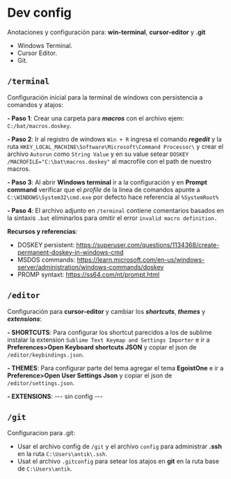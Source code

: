 # Dev config

Anotaciones y configuración para: **win-terminal**, **cursor-editor** y **.git**

- Windows Terminal.
- Cursor Editor.
- Git.

## ```/terminal```

Configuración inicial para la terminal de windows con persistencia a comandos y atajos:

**- Paso 1**: Crear una carpeta para _**macros**_ con el archivo ejem: ```C:/bat/macros.doskey```.

**- Paso 2**: Ir al registro de windows ```Win + R```  ingresa el comando _**regedit**_ y la ruta ``` HKEY_LOCAL_MACHINE\Software\Microsoft\Command Processor\ ``` y crear el archivo ```Autorun``` como ```String Value``` y en su value setear ```DOSKEY /MACROFILE="C:\bat\macros.doskey"``` al macrofile con el path de nuestro macros.

**- Paso 3**: Al abrir **Windows terminal** ir a la configuración y en **Prompt command**  verificar que el _profile_ de la linea de comandos apunte a ```C:\WINDOWS\System32\cmd.exe``` por defecto hace referencia al ```%SystemRoot%```

**- Paso 4**: El archivo adjunto en ```/terminal``` contiene comentarios basados en la sintaxis ```.bat``` eliminarlos para omitir el error ```invalid macro definition.```

**Recursos y referencias**:

- DOSKEY persistent: https://superuser.com/questions/1134368/create-permanent-doskey-in-windows-cmd
- MSDOS commands: https://learn.microsoft.com/en-us/windows-server/administration/windows-commands/doskey
- PROMP syntaxt: https://ss64.com/nt/prompt.html

## ```/editor```

Configuración para **cursor-editor** y cambiar los _**shortcuts**_, _**themes**_ y  _**extensions**_:

**- SHORTCUTS**: Para configurar los shortcut parecidos a los de sublime instalar la extension ```Sublime Text Keymap and Settings Importer``` e ir a **Preferences>Open Keyboard shortcuts JSON** y copiar el json de ```/editor/keybindings.json```.

**- THEMES**: Para configurar parte del tema agregar el tema **EgoistOne** e ir a **Preference>Open User Settings Json** y copiar el json de ```/editor/settings.json```.

**- EXTENSIONS**: --- sin config ---

## ```/git```

Configuracion para .git:

- Usar el archivo config de ```/git``` y el archivo ```config``` para administrar **.ssh** en la ruta ```C:\Users\antik\.ssh```.
- Usat el archivo ```.gitconfig``` para setear los atajos en **git** en la ruta base de ```C:\Users\antik```.
